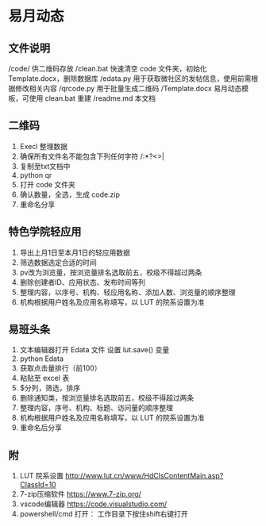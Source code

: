 # 易月动态

## 文件说明

/code/          供二维码存放 
/clean.bat      快速清空 code 文件夹，初始化 Template.docx，删除数据库
/edata.py       用于获取微社区的发帖信息，使用前需根据修改相关内容
/qrcode.py      用于批量生成二维码
/Template.docx  易月动态模板，可使用 clean.bat 重建
/readme.md      本文档

## 二维码

1. Execl 整理数据
1. 确保所有文件名不能包含下列任何字符 \/:*?<>|
1. 复制至txt文档中
1. python qr
1. 打开 code 文件夹
1. 确认数量，全选，生成 code.zip
1. 重命名分享

## 特色学院轻应用

1. 导出上月1日至本月1日的轻应用数据
1. 筛选数据选定合适的时间
1. pv改为浏览量，按浏览量排名选取前五，校级不得超过两条
1. 删除创建者ID、应用状态、发布时间等列
1. 整理内容，以序号、机构、轻应用名称、添加人数、浏览量的顺序整理
1. 机构根据用户姓名及应用名称填写，以 LUT 的院系设置为准

## 易班头条

1. 文本编辑器打开 Edata 文件 设置 lut.save() 变量
1. python Edata
1. 获取点击量排行（前100）
1. 粘贴至 excel 表
1. $分列，筛选，排序
1. 删除通知类，按浏览量排名选取前五，校级不得超过两条
1. 整理内容，序号、机构、标题、访问量的顺序整理
1. 机构根据用户姓名及应用名称填写，以 LUT 的院系设置为准
1. 重命名后分享

## 附

1. LUT 院系设置  http://www.lut.cn/www/HdClsContentMain.asp?ClassId=10
1. 7-zip压缩软件 https://www.7-zip.org/
1. vscode编辑器  https://code.visualstudio.com/
1. powershell/cmd 打开： 工作目录下按住shift右键打开
